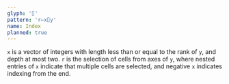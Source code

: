 ```yaml
---
glyph: '⌷'
pattern: 'r←x⌷y'
name: Index
planned: true
---
```


`x` is a vector of integers with length less than or equal to the rank of `y`, and depth at most two. `r` is the selection of cells from axes of `y`, where nested entries of `x` indicate that multiple cells are selected, and negative `x` indicates indexing from the end.